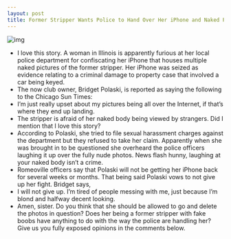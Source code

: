 ```yaml
---
layout: post
title: Former Stripper Wants Police to Hand Over Her iPhone and Naked Pictures
---
```

![img](http://media.idownloadblog.com/wp-content/uploads/2010/09/090310phone_cst_feed_20100903_03_08_44_4879h282w400.jpeg)
* I love this story. A woman in Illinois is apparently furious at her local police department for confiscating her iPhone that houses multiple naked pictures of the former stripper. Her iPhone was seized as evidence relating to a criminal damage to property case that involved a car being keyed.
* The now club owner, Bridget Polaski, is reported as saying the following to the Chicago Sun Times:
* I’m just really upset about my pictures being all over the Internet, if that’s where they end up landing.
* The stripper is afraid of her naked body being viewed by strangers. Did I mention that I love this story?
* According to Polaski, she tried to file sexual harassment charges against the department but they refused to take her claim. Apparently when she was brought in to be questioned she overheard the police officers laughing it up over the fully nude photos. News flash hunny, laughing at your naked body isn’t a crime.
* Romeoville officers say that Polaski will not be getting her iPhone back for several weeks or months. That being said Polaski vows to not give up her fight. Bridget says,
* I will not give up. I’m tired of people messing with me, just because I’m blond and halfway decent looking.
* Amen, sister. Do you think that she should be allowed to go and delete the photos in question? Does her being a former stripper with fake boobs have anything to do with the way the police are handling her? Give us you fully exposed opinions in the comments below.

